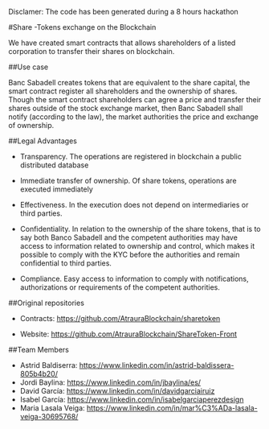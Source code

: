 Disclamer: The code has been generated during a 8 hours hackathon


#Share -Tokens exchange on the Blockchain


We have created smart contracts that allows shareholders of a listed corporation to transfer their shares on blockchain.

##Use case

Banc Sabadell creates tokens that are equivalent to the share capital, the smart contract register all shareholders and the ownership of shares. 
Though the smart contract shareholders can agree a price and transfer their shares outside of the stock exchange market, then Banc Sabadell shall notify (according to the law), the market authorities the price and exchange of ownership.   

##Legal Advantages

* Transparency. 
The operations are registered in blockchain a public distributed database

* Immediate transfer of ownership.
Of share tokens, operations are executed immediately

* Effectiveness.
In the execution does not depend on intermediaries or third parties. 

* Confidentiality. 
In relation to the ownership of the share tokens, that is to say both Banco Sabadell and the competent authorities may have access to information related to ownership and control, which makes it possible to comply with the KYC before the authorities and remain confidential to third parties.


* Compliance.
Easy access to information to comply with notifications, authorizations or requirements of the competent authorities.

##Original repositories

* Contracts: https://github.com/AtrauraBlockchain/sharetoken

* Website: https://github.com/AtrauraBlockchain/ShareToken-Front

##Team Members

* Astrid Baldiserra: https://www.linkedin.com/in/astrid-baldissera-805b4b20/
* Jordi Baylina: https://www.linkedin.com/in/jbaylina/es/
* David García: https://www.linkedin.com/in/davidgarciairuiz
* Isabel García: https://www.linkedin.com/in/isabelgarciaperezdesign
* Maria Lasala Veiga: https://www.linkedin.com/in/mar%C3%ADa-lasala-veiga-30695768/

